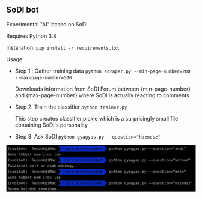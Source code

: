 ## SoDI bot

Experimental "AI" based on SoDI

Requires Python 3.8

Installation:
`pip install -r requirements.txt`

Usage:
- Step 1.: Gather training data 
  `python scraper.py --min-page-number=200 --max-page-number=500`

  Downloads information from SoDI Forum between {min-page-number} and {max-page-number} where SoDi is actually reacting to comments

- Step 2: Train the classifier
  `python trainer.py`

  This step creates classifier.pickle which is a surprisingly small file containing SoDi's personality

- Step 3: Ask SoDI
  `python gyagyas.py --question="hazudsz"`

![alt text](https://github.com/lepunk/sodibot/blob/master/ss.png?raw=true)
